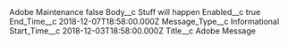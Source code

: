 <?xml version="1.0" encoding="UTF-8"?>
<CustomMetadata xmlns="http://soap.sforce.com/2006/04/metadata" xmlns:xsi="http://www.w3.org/2001/XMLSchema-instance" xmlns:xsd="http://www.w3.org/2001/XMLSchema">
    <label>Adobe Maintenance</label>
    <protected>false</protected>
    <values>
        <field>Body__c</field>
        <value xsi:type="xsd:string">Stuff will happen</value>
    </values>
    <values>
        <field>Enabled__c</field>
        <value xsi:type="xsd:boolean">true</value>
    </values>
    <values>
        <field>End_Time__c</field>
        <value xsi:type="xsd:dateTime">2018-12-07T18:58:00.000Z</value>
    </values>
    <values>
        <field>Message_Type__c</field>
        <value xsi:type="xsd:string">Informational</value>
    </values>
    <values>
        <field>Start_Time__c</field>
        <value xsi:type="xsd:dateTime">2018-12-03T18:58:00.000Z</value>
    </values>
    <values>
        <field>Title__c</field>
        <value xsi:type="xsd:string">Adobe Message</value>
    </values>
</CustomMetadata>
